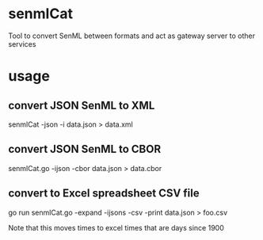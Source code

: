 # senmlCat
Tool to convert SenML between formats and act as gateway server to other services

# usage

## convert JSON SenML to XML 
senmlCat -json -i data.json > data.xml

## convert JSON SenML to CBOR
senmlCat.go -ijson -cbor data.json > data.cbor 

## convert to Excel spreadsheet CSV file
go run senmlCat.go -expand -ijsons -csv -print data.json > foo.csv

Note that this moves times to excel times that are days since 1900

